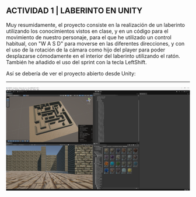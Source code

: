 ## ACTIVIDAD 1 | LABERINTO EN UNITY

Muy resumidamente, el proyecto consiste en la realización de un laberinto utilizando los conocimientos vistos en clase, y en un código para el movimiento de nuestro personaje, para el que he utilizado un control habitual, con "W A S D" para moverse en las diferentes direcciones, y con el uso de la rotación de la
cámara como hijo del player para poder desplazarse cómodamente en el interior del laberinto utilizando el ratón. También he añadido el uso del sprint con la tecla LeftShift.

Así se debería de ver el proyecto abierto desde Unity:

------------------------------------------------------

<img width="836" alt="Captura de pantalla 2022-07-13 a las 18 02 05" src="https://github.com/nrosm/LABERINTO/blob/main/unity.png">
